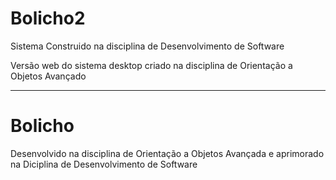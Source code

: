 # Bolicho2
Sistema Construido na disciplina de Desenvolvimento de Software

Versão web do sistema desktop criado na disciplina de Orientação a Objetos Avançado


____________________________________________________________


# Bolicho
Desenvolvido na disciplina de Orientação a Objetos Avançada e aprimorado na Diciplina de Desenvolvimento de Software
